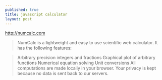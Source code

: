 ```yaml
---
published: true
title: javascript calculator
layout: post
---
```

<http://numcalc.com>

> NumCalc is a lightweight and easy to use scientific web calculator. It has the following features:

>    Arbitrary precision integers and fractions
>    Graphical plot of arbitrary functions
>    Numerical equation solving
>    Unit conversions
>    All computations are made locally in your browser. Your privacy is kept because no data is sent back to our servers.